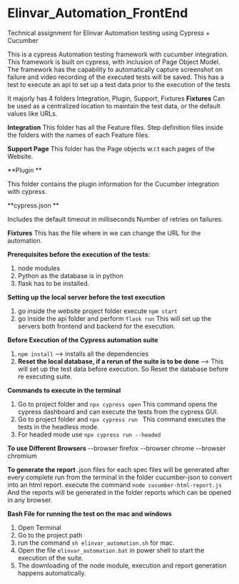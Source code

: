 # Elinvar_Automation_FrontEnd
Technical assignment for Elinvar Automation testing using Cypress + Cucumber

This is a cypress Automation testing framework with cucumber integration.
This framework is built on cypress, with inclusion of Page Object Model.
The framework has the capability to automatically capture screenshot on failure and video recording of the executed tests will be saved.
This has a test to execute an api to set up a test data prior to the execution of the tests

It majorly has 4 folders Integration, Plugin, Support, Fixtures
**Fixtures**
Can be used as a centralized location to maintain the test data, or the default values like URLs.

**Integration** 
This folder has all the Feature files.
Step definition files inside the folders with the names of each Feature files.

**Support Page** 
This folder has the Page objects w.r.t each pages of the Website.

**Plugin **

This folder contains the plugin information for the Cucumber integration with cypress.

**cypress.json **

Includes the default timeout in milliseconds
Number of retries on failures.

**Fixtures**
This has the file where in we can change the URL for the automation.

**Prerequisites before the execution of the tests:**
1. node modules
2. Python as the database is in python
3. flask has to be installed.

**Setting up the local server before the test execution**
1. go inside the website project folder execute `npm start`
2. go inside the api folder and perform `flask run`
This will set up the servers both frontend and backend for the execution.

**Before Execution of the Cypress automation suite**
1. `npm install` --> installs all the dependencies
2. **Reset the local database, if a rerun of the suite is to be done** --> This will set up the test data before execution. So Reset the database before re executing suite.

**Commands to execute in the terminal**
1. Go to project folder and `npx cypress open`
This command opens the cypress dashboard and can execute the tests from the cypress GUI.
2. Go to project folder and `npx cypress run `
This command executes the tests in the headless mode.
3. For headed mode use `npx cypress run --headed`

**To use Different Browsers**
--browser firefox
--browser chrome
--browser chromium

**To generate the report**
.json files for each spec files will be generated after every complete run from the terminal in the folder cucumber-json
to convert into an html report.
execute the command `node cucumber-html-report.js`
And the reports will be generated in the folder reports which can be opened in any browser.

**Bash File for running the test on the mac and windows**
1. Open Terminal
2. Go to the project path
3.  run the command `sh elinvar_automation.sh` for mac.
4.  Open the file `elinvar_automation.bat` in power shell to start the execution of the suite.
5.  The downloading of the node module, execution and report generation happens automatically.


